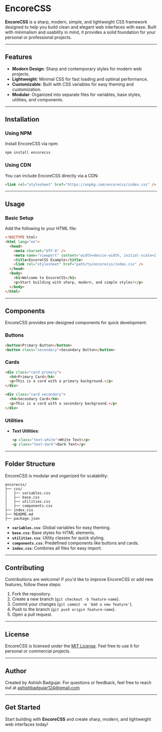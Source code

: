 # EncoreCSS

**EncoreCSS** is a sharp, modern, simple, and lightweight CSS framework designed to help you build clean and elegant web interfaces with ease. Built with minimalism and usability in mind, it provides a solid foundation for your personal or professional projects.

---

## Features

- **Modern Design**: Sharp and contemporary styles for modern web projects.
- **Lightweight**: Minimal CSS for fast loading and optimal performance.
- **Customizable**: Built with CSS variables for easy theming and customization.
- **Modular**: Organized into separate files for variables, base styles, utilities, and components.

---

## Installation

### Using NPM

Install EncoreCSS via npm:

```bash
npm install encorecss
```

### Using CDN

You can include EncoreCSS directly via a CDN:

```html
<link rel="stylesheet" href="https://unpkg.com/encorecss/index.css" />
```

---

## Usage

### Basic Setup

Add the following to your HTML file:

```html
<!DOCTYPE html>
<html lang="en">
  <head>
    <meta charset="UTF-8" />
    <meta name="viewport" content="width=device-width, initial-scale=1.0" />
    <title>EncoreCSS Example</title>
    <link rel="stylesheet" href="path/to/encorecss/index.css" />
  </head>
  <body>
    <h1>Welcome to EncoreCSS</h1>
    <p>Start building with sharp, modern, and simple styles!</p>
  </body>
</html>
```

---

## Components

EncoreCSS provides pre-designed components for quick development:

### Buttons

```html
<button>Primary Button</button>
<button class="secondary">Secondary Button</button>
```

### Cards

```html
<div class="card primary">
  <h4>Primary Card</h4>
  <p>This is a card with a primary background.</p>
</div>

<div class="card secondary">
  <h4>Secondary Card</h4>
  <p>This is a card with a secondary background.</p>
</div>
```

### Utilities

- **Text Utilities**:
  ```html
  <p class="text-white">White Text</p>
  <p class="text-dark">Dark Text</p>
  ```

---

## Folder Structure

EncoreCSS is modular and organized for scalability:

```
encorecss/
├── css/
│   ├── variables.css
│   ├── base.css
│   ├── utilities.css
│   ├── components.css
├── index.css
├── README.md
├── package.json
```

- **`variables.css`**: Global variables for easy theming.
- **`base.css`**: Base styles for HTML elements.
- **`utilities.css`**: Utility classes for quick styling.
- **`components.css`**: Predefined components like buttons and cards.
- **`index.css`**: Combines all files for easy import.

---

## Contributing

Contributions are welcome! If you'd like to improve EncoreCSS or add new features, follow these steps:

1. Fork the repository.
2. Create a new branch (`git checkout -b feature-name`).
3. Commit your changes (`git commit -m 'Add a new feature'`).
4. Push to the branch (`git push origin feature-name`).
5. Open a pull request.

---

## License

EncoreCSS is licensed under the [MIT License](LICENSE). Feel free to use it for personal or commercial projects.

---

## Author

Created by Ashish Badgujar. For questions or feedback, feel free to reach out at [ashishbadgujar124@gmail.com](mailto:ashishbadgujar124@gmail.com)

---

## Get Started

Start building with **EncoreCSS** and create sharp, modern, and lightweight web interfaces today!
